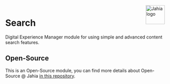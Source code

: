 <a href="https://www.jahia.com/">
    <img src="https://www.jahia.com/modules/jahiacom-templates/images/jahia-3x.png" alt="Jahia logo" title="Jahia" align="right" height="60" />
</a>

Search
======================

Digital Experience Manager module for using simple and advanced content search features.
## Open-Source

This is an Open-Source module, you can find more details about Open-Source @ Jahia [in this repository](https://github.com/Jahia/open-source).
